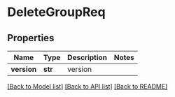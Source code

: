 # DeleteGroupReq

## Properties
Name | Type | Description | Notes
------------ | ------------- | ------------- | -------------
**version** | **str** |  version | 

[[Back to Model list]](../README.md#documentation-for-models) [[Back to API list]](../README.md#documentation-for-api-endpoints) [[Back to README]](../README.md)

